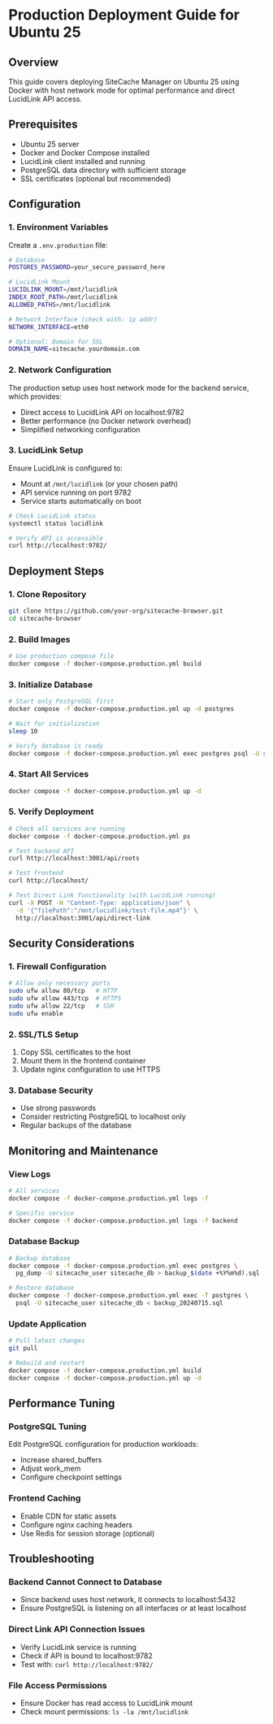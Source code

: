 # Production Deployment Guide for Ubuntu 25

## Overview
This guide covers deploying SiteCache Manager on Ubuntu 25 using Docker with host network mode for optimal performance and direct LucidLink API access.

## Prerequisites
- Ubuntu 25 server
- Docker and Docker Compose installed
- LucidLink client installed and running
- PostgreSQL data directory with sufficient storage
- SSL certificates (optional but recommended)

## Configuration

### 1. Environment Variables
Create a `.env.production` file:

```bash
# Database
POSTGRES_PASSWORD=your_secure_password_here

# LucidLink Mount
LUCIDLINK_MOUNT=/mnt/lucidlink
INDEX_ROOT_PATH=/mnt/lucidlink
ALLOWED_PATHS=/mnt/lucidlink

# Network Interface (check with: ip addr)
NETWORK_INTERFACE=eth0

# Optional: Domain for SSL
DOMAIN_NAME=sitecache.yourdomain.com
```

### 2. Network Configuration
The production setup uses host network mode for the backend service, which provides:
- Direct access to LucidLink API on localhost:9782
- Better performance (no Docker network overhead)
- Simplified networking configuration

### 3. LucidLink Setup
Ensure LucidLink is configured to:
- Mount at `/mnt/lucidlink` (or your chosen path)
- API service running on port 9782
- Service starts automatically on boot

```bash
# Check LucidLink status
systemctl status lucidlink

# Verify API is accessible
curl http://localhost:9782/
```

## Deployment Steps

### 1. Clone Repository
```bash
git clone https://github.com/your-org/sitecache-browser.git
cd sitecache-browser
```

### 2. Build Images
```bash
# Use production compose file
docker compose -f docker-compose.production.yml build
```

### 3. Initialize Database
```bash
# Start only PostgreSQL first
docker compose -f docker-compose.production.yml up -d postgres

# Wait for initialization
sleep 10

# Verify database is ready
docker compose -f docker-compose.production.yml exec postgres psql -U sitecache_user -d sitecache_db -c "SELECT COUNT(*) FROM cache_job_profiles;"
```

### 4. Start All Services
```bash
docker compose -f docker-compose.production.yml up -d
```

### 5. Verify Deployment
```bash
# Check all services are running
docker compose -f docker-compose.production.yml ps

# Test backend API
curl http://localhost:3001/api/roots

# Test frontend
curl http://localhost/

# Test Direct Link functionality (with LucidLink running)
curl -X POST -H "Content-Type: application/json" \
  -d '{"filePath":"/mnt/lucidlink/test-file.mp4"}' \
  http://localhost:3001/api/direct-link
```

## Security Considerations

### 1. Firewall Configuration
```bash
# Allow only necessary ports
sudo ufw allow 80/tcp   # HTTP
sudo ufw allow 443/tcp  # HTTPS
sudo ufw allow 22/tcp   # SSH
sudo ufw enable
```

### 2. SSL/TLS Setup
1. Copy SSL certificates to the host
2. Mount them in the frontend container
3. Update nginx configuration to use HTTPS

### 3. Database Security
- Use strong passwords
- Consider restricting PostgreSQL to localhost only
- Regular backups of the database

## Monitoring and Maintenance

### View Logs
```bash
# All services
docker compose -f docker-compose.production.yml logs -f

# Specific service
docker compose -f docker-compose.production.yml logs -f backend
```

### Database Backup
```bash
# Backup database
docker compose -f docker-compose.production.yml exec postgres \
  pg_dump -U sitecache_user sitecache_db > backup_$(date +%Y%m%d).sql

# Restore database
docker compose -f docker-compose.production.yml exec -T postgres \
  psql -U sitecache_user sitecache_db < backup_20240715.sql
```

### Update Application
```bash
# Pull latest changes
git pull

# Rebuild and restart
docker compose -f docker-compose.production.yml build
docker compose -f docker-compose.production.yml up -d
```

## Performance Tuning

### PostgreSQL Tuning
Edit PostgreSQL configuration for production workloads:
- Increase shared_buffers
- Adjust work_mem
- Configure checkpoint settings

### Frontend Caching
- Enable CDN for static assets
- Configure nginx caching headers
- Use Redis for session storage (optional)

## Troubleshooting

### Backend Cannot Connect to Database
- Since backend uses host network, it connects to localhost:5432
- Ensure PostgreSQL is listening on all interfaces or at least localhost

### Direct Link API Connection Issues
- Verify LucidLink service is running
- Check if API is bound to localhost:9782
- Test with: `curl http://localhost:9782/`

### File Access Permissions
- Ensure Docker has read access to LucidLink mount
- Check mount permissions: `ls -la /mnt/lucidlink`